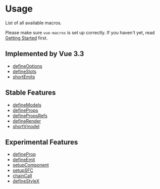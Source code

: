 # Usage

List of all available macros.

Please make sure `vue-macros` is set up correctly. If you haven't yet, read [Getting Started](../guide/getting-started.md) first.

## Implemented by Vue 3.3

- [defineOptions](./define-options.md)
- [defineSlots](./define-slots.md)
- [shortEmits](./short-emits.md)

## Stable Features

- [defineModels](./define-models.md)
- [defineProps](./define-props.md)
- [definePropsRefs](./define-props-refs.md)
- [defineRender](./define-render.md)
- [shortVmodel](./short-vmodel.md)

## Experimental Features

- [defineProp](./define-prop.md)
- [defineEmit](./define-emit.md)
- [setupComponent](./setup-component.md)
- [setupSFC](./setup-sfc.md)
- [chainCall](./chain-call.md)
- [defineStyleX](./define-stylex.md)
